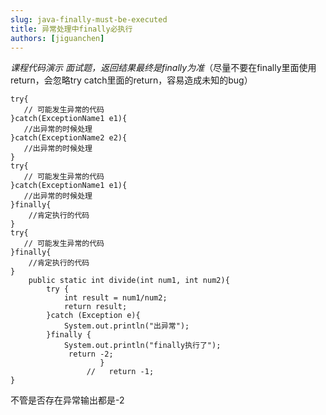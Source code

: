 ```yaml
---
slug: java-finally-must-be-executed
title: 异常处理中finally必执行
authors: [jiguanchen]
---
```


*课程代码演示 面试题，返回结果最终是finally为准*<!--more-->（尽量不要在finally里面使用return，会忽略try catch里面的return，容易造成未知的bug）

```
try{
   // 可能发生异常的代码
}catch(ExceptionName1 e1){
   //出异常的时候处理
}catch(ExceptionName2 e2){
   //出异常的时候处理
}
try{
   // 可能发生异常的代码
}catch(ExceptionName1 e1){
   //出异常的时候处理
}finally{
    //肯定执行的代码
}
try{
   // 可能发生异常的代码
}finally{
    //肯定执行的代码
}
    public static int divide(int num1, int num2){
        try {
            int result = num1/num2;
            return result;
        }catch (Exception e){
            System.out.println("出异常");
        }finally {
            System.out.println("finally执⾏了");
             return -2;
                    }
                 //   return -1;
}
```

不管是否存在异常输出都是-2
